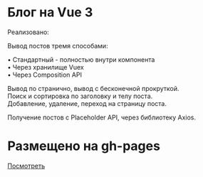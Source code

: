 # Блог на Vue 3

Реализовано:

Вывод постов тремя способами:

• Стандартный - полностью внутри компонента <br>
• Через хранилище Vuex <br>
• Через Composition API <br>

Вывод по странично, вывод с бесконечной прокруткой.<br>
Поиск и сортировка по заголовку и телу поста.<br>
Добавление, удаление, переход на страницу поста.<br>

Получение постов с Placeholder API, через библиотеку Axios.

# Размещено на gh-pages
[Посмотреть](https://nicksimak91.github.io/blog-vue3/)
